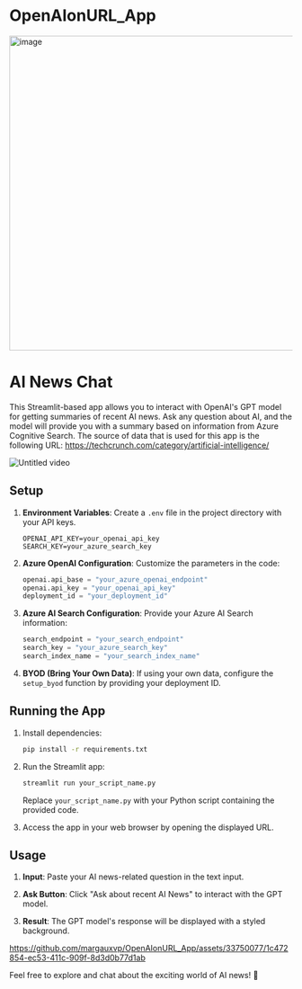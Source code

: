 # OpenAIonURL_App

<img width="560" alt="image" src="https://github.com/margauxvp/OpenAIonURL_App/assets/33750077/53f31a05-9a46-4300-a3fc-3cbaaa3c0f41">

# AI News Chat

This Streamlit-based app allows you to interact with OpenAI's GPT model for getting summaries of recent AI news. Ask any question about AI, and the model will provide you with a summary based on information from Azure Cognitive Search. The source of data that is used for this app is the following URL: https://techcrunch.com/category/artificial-intelligence/

![Untitled video](https://github.com/margauxvp/OpenAIonURL_App/assets/33750077/5ab56fbc-f2cd-41cf-af85-0ab3689ad85d)

## Setup

1. **Environment Variables**: Create a `.env` file in the project directory with your API keys.

    ```plaintext
    OPENAI_API_KEY=your_openai_api_key
    SEARCH_KEY=your_azure_search_key
    ```

2. **Azure OpenAI Configuration**: Customize the parameters in the code:

    ```python
    openai.api_base = "your_azure_openai_endpoint"
    openai.api_key = "your_openai_api_key"
    deployment_id = "your_deployment_id"
    ```

3. **Azure AI Search Configuration**: Provide your Azure AI Search information:

    ```python
    search_endpoint = "your_search_endpoint"
    search_key = "your_azure_search_key"
    search_index_name = "your_search_index_name"
    ```

4. **BYOD (Bring Your Own Data)**: If using your own data, configure the `setup_byod` function by providing your deployment ID.

## Running the App

1. Install dependencies:

    ```bash
    pip install -r requirements.txt
    ```

2. Run the Streamlit app:

    ```bash
    streamlit run your_script_name.py
    ```

    Replace `your_script_name.py` with your Python script containing the provided code.

3. Access the app in your web browser by opening the displayed URL.

## Usage

1. **Input**: Paste your AI news-related question in the text input.

2. **Ask Button**: Click "Ask about recent AI News" to interact with the GPT model.

3. **Result**: The GPT model's response will be displayed with a styled background.

https://github.com/margauxvp/OpenAIonURL_App/assets/33750077/1c472854-ec53-411c-909f-8d3d0b77d1ab

Feel free to explore and chat about the exciting world of AI news! 🤖

